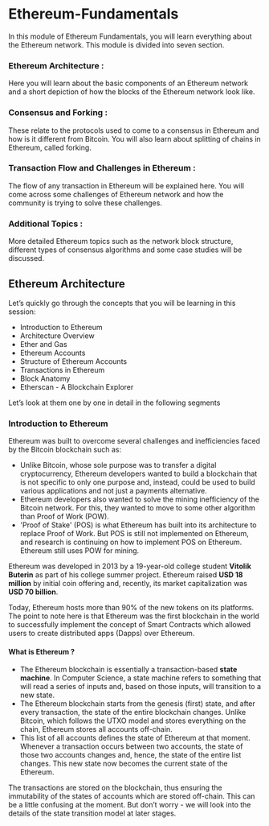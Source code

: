 # Ethereum-Fundamentals
In this module of Ethereum Fundamentals, you will learn everything about the Ethereum network. This module is divided into seven section.

### Ethereum Architecture : 

Here you will learn about the basic components of an Ethereum network and a short depiction of how the blocks of the Ethereum network look like.

### Consensus and Forking : 

These relate to the protocols used to come to a consensus in Ethereum and how is it different from Bitcoin. You will also learn about splitting of chains in Ethereum, called forking.

### Transaction Flow and Challenges in Ethereum : 

The flow of any transaction in Ethereum will be explained here. You will come across some challenges of Ethereum network and how the community is trying to solve these challenges.

### Additional Topics : 

More detailed Ethereum topics such as the network block structure, different types of consensus algorithms and some case studies will be discussed.

## Ethereum Architecture
 Let’s quickly go through the concepts that you will be learning in this session:
 
   -   Introduction to Ethereum
   -   Architecture Overview
   -   Ether and Gas
   -   Ethereum Accounts
   -   Structure of Ethereum Accounts
   -   Transactions in Ethereum
   -   Block Anatomy
   -   Etherscan - A Blockchain Explorer
 
Let’s look at them one by one in detail in the following segments

### Introduction to Ethereum

Ethereum was built to overcome several challenges and inefficiencies faced by the Bitcoin blockchain such as:
  - Unlike Bitcoin, whose sole purpose was to transfer a digital cryptocurrency, Ethereum developers wanted to build a blockchain that is not specific to only one purpose and, instead, could be used to build various applications and not just a payments alternative.
  - Ethereum developers also wanted to solve the mining inefficiency of the Bitcoin network. For this, they wanted to move to some other algorithm than Proof of Work (POW). 
  - 'Proof of Stake' (POS) is what Ethereum has built into its architecture to replace Proof of Work. But POS is still not implemented on Ethereum, and research is continuing on how to implement POS on Ethereum. Ethereum still uses POW for mining.
  
Ethereum was developed in 2013 by a 19-year-old college student **Vitolik Buterin** as part of his college summer project. Ethereum raised **USD 18 million** by initial coin offering and, recently, its market capitalization was **USD 70 billion**.

Today, Ethereum hosts more than 90% of the new tokens on its platforms. The point to note here is that Ethereum was the first blockchain in the world to successfully implement the concept of Smart Contracts which allowed users to create distributed apps (Dapps) over Ethereum.

#### What is Ethereum ?

- The Ethereum blockchain is essentially a transaction-based **state machine**. In Computer Science, a state machine refers to something that will read a series of inputs and, based on those inputs, will transition to a new state.
- The Ethereum blockchain starts from the genesis (first) state, and after every transaction, the state of the entire blockchain changes. Unlike Bitcoin, which follows the UTXO model and stores everything on the chain, Ethereum stores all accounts off-chain. 
- This list of all accounts defines the state of Ethereum at that moment. Whenever a transaction occurs between two accounts, the state of those two accounts changes and, hence, the state of the entire list changes. This new state now becomes the current state of the Ethereum. 

The transactions are stored on the blockchain, thus ensuring the immutability of the states of accounts which are stored off-chain. This can be a little confusing at the moment. But don’t worry - we will look into the details of the state transition model at later stages.
